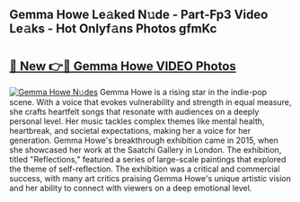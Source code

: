 ## Gemma Howe Le𝚊ked N𝚞de - Part-Fp3 Video Le𝚊ks - Hot Onlyf𝚊ns Photos gfmKc

# <h2><a href="http://ab46194.deff.icu/?id=Gemma+Howe">🔗 New 👉🔴 Gemma Howe VIDEO Photos</a></h2>

[![Gemma Howe N𝚞des](https://i.imgur.com/rIISA9y.gif)](http://ab46194.deff.icu/?id=Gemma+Howe)
Gemma Howe is a rising star in the indie-pop scene. With a voice that evokes vulnerability and strength in equal measure, she crafts heartfelt songs that resonate with audiences on a deeply personal level. Her music tackles complex themes like mental health, heartbreak, and societal expectations, making her a voice for her generation. Gemma Howe's breakthrough exhibition came in 2015, when she showcased her work at the Saatchi Gallery in London. The exhibition, titled "Reflections," featured a series of large-scale paintings that explored the theme of self-reflection. The exhibition was a critical and commercial success, with many art critics praising Gemma Howe's unique artistic vision and her ability to connect with viewers on a deep emotional level.
